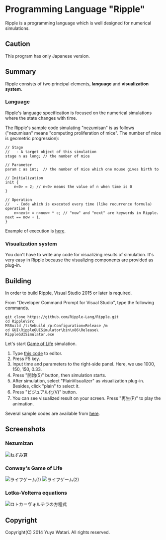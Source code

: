 Programming Language "Ripple"
======

Ripple is a programming language which is well designed for numerical simulations.

## Caution

This program has only Japanese version.

## Summary

Ripple consists of two principal elements, **language** and **visualization system**.

### Language

Ripple's language specification is focused on the numerical simulations where the state changes with time.

The Ripple's sample code simulating "nezumisan" is as follows ("nezumisan" means "computing proliferation of mice". The number of mice is geometric progression):

```
// Stage
//   - A target object of this simulation
stage n as long; // the number of mice

// Parameter
param c as int;  // the number of mice which one mouse gives birth to

// Initialization
init {
    n<0> = 2; // n<0> means the value of n when time is 0
}

// Operation
//   - Code which is executed every time (like recurrence formula)
operation {
    n<next> = n<now> * c; // "now" and "next" are keywords in Ripple. next == now + 1.
}
```

Example of execution is [here](https://github.com/Ripple-Lang/Ripple#nezumizan).

### Visualization system

You don't have to write any code for visualizing results of simulation. It's very easy in Ripple because the visualizing components are provided as plug-in.

## Building

In order to build Ripple, Visual Studio 2015 or later is required.

From "Developer Command Prompt for Visual Studio", type the following commands.

```
git clone https://github.com/Ripple-Lang/Ripple.git
cd Ripple\Src
MSBuild /t:Rebuild /p:Configuration=Release /m
cd GUI\RippleGUISimulator\bin\x86\Release\
RippleGUISimulator.exe
```

Let's start [Game of Life](https://en.wikipedia.org/wiki/Conway%27s_Game_of_Life) simulation.

1. Type [this code][Code_LifeGame_Txt] to editor.
2. Press F5 key.
3. Input time and parameters to the right-side panel. Here, we use 1000, 150, 150, 0.33.
4. Press "開始(S)" button, then simulation starts.
5. After simulation, select "PlainVisualizer" as visualization plug-in. Besides, click "plain" to select it.
6. Press "ビジュアル化(V)" button.
7. You can see visualized result on your screen. Press "再生(P)" to play the animation.

Several sample codes are available from [here][SampleRepos].

## Screenshots

### Nezumizan

![ねずみ算](https://raw.githubusercontent.com/wiki/Ripple-Lang/Ripple/ScreenShots/Mouse_1.PNG)

### Conway's Game of Life

![ライフゲーム(1)](https://raw.githubusercontent.com/wiki/Ripple-Lang/Ripple/ScreenShots/LifeGame_1.PNG)
![ライフゲーム(2)](https://raw.githubusercontent.com/wiki/Ripple-Lang/Ripple/ScreenShots/LifeGame_2.PNG)

### Lotka-Volterra equations

![ロトカ＝ヴォルテラの方程式](https://raw.githubusercontent.com/wiki/Ripple-Lang/Ripple/ScreenShots/LotkaVolterra_1.PNG)

## Copyright

Copyright(C) 2014 Yuya Watari. All rights reserved.

[Code_Mouse]: https://github.com/Ripple-Lang/SampleCodes/blob/master/Codes/%E3%81%AD%E3%81%9A%E3%81%BF%E7%AE%97.txt "ねずみ算のコード"
[Code_LifeGame]: https://github.com/Ripple-Lang/SampleCodes/blob/master/Codes/%E3%83%A9%E3%82%A4%E3%83%95%E3%82%B2%E3%83%BC%E3%83%A0.txt "ライフゲームのコード"
[Code_LifeGame_Txt]: https://raw.githubusercontent.com/Ripple-Lang/SampleCodes/master/Codes/%E3%83%A9%E3%82%A4%E3%83%95%E3%82%B2%E3%83%BC%E3%83%A0.txt "ライフゲームのコード"
[Code_LotkaVolterra]: https://github.com/Ripple-Lang/SampleCodes/blob/master/Codes/%E3%83%AD%E3%83%88%E3%82%AB%EF%BC%9D%E3%83%B4%E3%82%A9%E3%83%AB%E3%83%86%E3%83%A9%E3%81%AE%E6%96%B9%E7%A8%8B%E5%BC%8F.txt "ロトカ＝ヴォルテラの方程式のコード"
[SampleRepos]: https://github.com/Ripple-Lang/SampleCodes "サンプルコードのリポジトリ"
